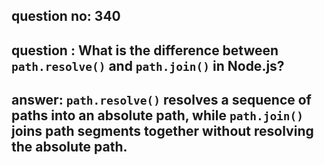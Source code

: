 
      
## question no: 340

## question : What is the difference between `path.resolve()` and `path.join()` in Node.js?

## answer: `path.resolve()` resolves a sequence of paths into an absolute path, while `path.join()` joins path segments together without resolving the absolute path.
      